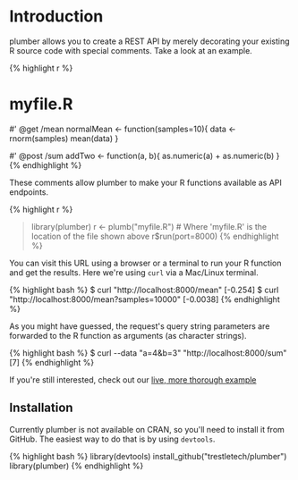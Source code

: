 # Introduction

plumber allows you to create a REST API by merely decorating your existing R source code with special comments. Take a look at an example.

{% highlight r %}
# myfile.R

#' @get /mean
normalMean <- function(samples=10){
  data <- rnorm(samples)
  mean(data)
}

#' @post /sum
addTwo <- function(a, b){
  as.numeric(a) + as.numeric(b)
}
{% endhighlight %}

These comments allow plumber to make your R functions available as API endpoints. 

{% highlight r %}
> library(plumber)
> r <- plumb("myfile.R")  # Where 'myfile.R' is the location of the file shown above
> r$run(port=8000)
{% endhighlight %}

You can visit this URL using a browser or a terminal to run your R function and get the results. Here we're using `curl` via a Mac/Linux terminal.

{% highlight bash %}
$ curl "http://localhost:8000/mean"
 [-0.254]
$ curl "http://localhost:8000/mean?samples=10000"
 [-0.0038]
{% endhighlight %}

As you might have guessed, the request's query string parameters are forwarded to the R function as arguments (as character strings).

{% highlight bash %}
$ curl --data "a=4&b=3" "http://localhost:8000/sum"
 [7]
{% endhighlight %}

If you're still interested, check out our [live, more thorough example](/docs/endpoints/)

## Installation

Currently plumber is not available on CRAN, so you'll need to install it from GitHub. The easiest way to do that is by using `devtools`.

{% highlight bash %}
library(devtools)
install_github("trestletech/plumber")
library(plumber)
{% endhighlight %}

